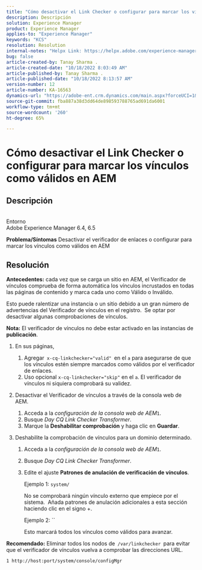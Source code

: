 ```yaml
---
title: "Cómo desactivar el Link Checker o configurar para marcar los vínculos como válidos en AEM"
description: Descripción
solution: Experience Manager
product: Experience Manager
applies-to: "Experience Manager"
keywords: "KCS"
resolution: Resolution
internal-notes: "Helpx Link: https://helpx.adobe.com/experience-manager/kb/how-to-configure-linkchecker-tomark-alllinks-asvalid.html"
bug: false
article-created-by: Tanay Sharma .
article-created-date: "10/18/2022 8:03:49 AM"
article-published-by: Tanay Sharma .
article-published-date: "10/18/2022 8:13:57 AM"
version-number: 12
article-number: KA-16563
dynamics-url: "https://adobe-ent.crm.dynamics.com/main.aspx?forceUCI=1&pagetype=entityrecord&etn=knowledgearticle&id=25976761-bb4e-ed11-bba2-0022480868ff"
source-git-commit: fba887a38d3dd64de898593788765ad691da6001
workflow-type: tm+mt
source-wordcount: '260'
ht-degree: 65%

---
```


# Cómo desactivar el Link Checker o configurar para marcar los vínculos como válidos en AEM

## Descripción

<br>Entorno<br>
Adobe Experience Manager 6.4, 6.5


<b>Problema/Síntomas</b>
Desactivar el verificador de enlaces o configurar para marcar los vínculos como válidos en AEM


## Resolución


<b>Antecedentes:</b> cada vez que se carga un sitio en AEM, el Verificador de vínculos comprueba de forma automática los vínculos incrustados en todas las páginas de contenido y marca cada uno como Válido o Inválido.

Esto puede ralentizar una instancia o un sitio debido a un gran número de advertencias del Verificador de vínculos en el registro.  Se optar por desactivar algunas comprobaciones de vínculos.

<b>Nota:</b> El verificador de vínculos no debe estar activado en las instancias de <b>publicación</b>.



1. En sus páginas,
   1. Agregar` x-cq-linkchecker="valid" `en el `a` para asegurarse de que los vínculos estén siempre marcados como válidos por el verificador de enlaces.
   2. Uso opcional `x-cq-linkchecker="skip"` en el `a`. El verificador de vínculos ni siquiera comprobará su validez.
2. Desactivar el Verificador de vínculos a través de la consola web de AEM.
   1. Acceda a la *configuración de la consola web de AEM*`1`.
   2. Busque *Day CQ Link Checker Transformer*.
   3. Marque la <b>Deshabilitar comprobación</b> y haga clic en <b>Guardar</b>.
3. Deshabilite la comprobación de vínculos para un dominio determinado.

   1. Acceda a la *configuración de la consola web de AEM*`1`.
   2. Busque *Day CQ Link Checker Transformer*.
   3. Edite el ajuste <b>Patrones de anulación de verificación de vínculos</b>.



      Ejemplo 1: `system/`

      No se comprobará ningún vínculo externo que empiece por el sistema.  Añada patrones de anulación adicionales a esta sección haciendo clic en el signo +. 



      Ejemplo 2: ``

      Esto marcará todos los vínculos como válidos para avanzar.




<b>Recomendado:</b> Eliminar todos los nodos de` /var/linkchecker `para evitar que el verificador de vínculos vuelva a comprobar las direcciones URL.

`1 http://host:port/system/console/configMgr`
